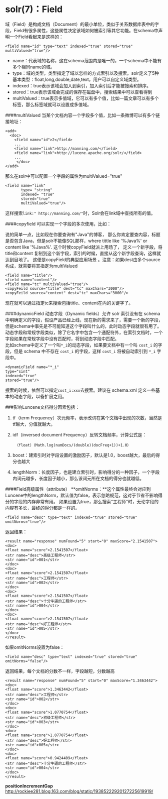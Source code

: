 solr(7)：Field
================
域（Field）是构成文档（Document）的最小单位，类似于关系数据库表中的字段，Field有很多属性，这些属性决定该域如何被索引等其它功能。在schema中声明一个Field看起来是这样的：  
    
    <field name="id" type="text" indexed="true" stored="true" multiValued="true"/>

* name：代表域的名称，这在schema范围内是唯一的，一个schema中不能有多个相同name的域。  
* type：域的类型，类型指定了域以怎样的方式索引以及搜索。solr定义了5种基本类型：float,long,double,date,text，用户可以自定义域类型。 
* indexed：true表示该域会加入到索引，加入索引后才能被搜索和排序。    
* stored：true表示该域会完成的保存在磁盘中，搜索结果中可以查看得到
* multiValued：true表示多值域，它可以有多个值，比如一篇文章可以有多个标签，那么标签域就可以设置成多值域。

####multiValued
当某个文档内容一个字段多个值，比如一条微博可以有多个链接地址：    

    <add>  
      <doc>  
        <field name="id">2</field>  
        ...  
        <field name="link">http://manning.com/</field>               
        <field name="link">http://lucene.apache.org/solr/</field>   
        ...  
         </doc> 
    </add>

那么在solr中可以配置一个字段的属性为multiValued="true"

    <field name="link"  
           type= "string"  
           indexed= "true"  
           stored="true"  
           multiValued="true"/> 

这样搜索`link:" http://manning.com/"`时，Solr会在link域中查找所有的值。  

####copyfield
可以实现一个字段的多次使用，比如：

说的简单一点，比如现在你要查询有"Java"的博客， 那么你肯定要查内容，标题是否包含Java，但是solr不能像SQL那样，where tittle like '%Java%'  or  content like '%Java%'.   这个时候copyField就派上用场了， 定义一个新字段，将title和content 复制到这个新字段，索引的时候，直接从这个新字段查询，这样就达到目地了。  这便是copyField的典型应用场景 。注意：如果dest由多个source构成，就需要将其指定为multiValued
    
    <field name="title"/>
    <field name="content"/>
    <field name="tc" multiValued="true"/>
    <copyFeild source="title" dest="tc" maxChars="3000"/>
    <copyFeild source="content" dest="tc" maxChars="3000"/>

现在就可以通过指定tc来搜索包括title、content在内的关键字了。

####dynamicField
动态字段（Dynamic fields）允许 solr 索引没有在 schema 中明确定义的字段，假设产品已经上线，现在新的需求来了，需要一个新的字段，但是schema中事先是不可能知道这个字段叫什么的，此时动态字段就很有用了。动态字段和常规字段类似，除了它名字中包含一个通配符外，在索引文档时，一个字段如果在常规字段中没有匹配时，将到动态字段中匹配。  
比如schema中定义了一个叫`*_i`的动态字段，如果要文档中有一个叫 `cost_i` 的字段，但是 schema 中不存在 `cost_i` 的字段，这样 `cost_i`  将被自动索引到 `*_i` 字段中。

    <dynamicField name="*_i"
    type="sint"
    indexed="true"
    stored="true"/>
搜索的时候，依然可以指定`cost_i:xxx`去搜索。建议在 schema.xml 定义一些基本的动态字段，以备扩展之用。

###影响Luncene文档得分因素包括：  
1. tf（term Frequency）次元频率，表示改词在某个文档中出现的次数，当然是tf越大，分值就越大。
2. idf（inversed document Frequency）反转文档频率，计算公式是：  

        （float）（Math.log(numDocs/(double)(docFreq+1))+1.0） 
3. boost：建索引时对字段设置的激励因子，默认是1.0，boost越大，最后的得分也越大
4. lengthNorm：长度因子，也是建立索引时，影响得分的一种因子，一个字段内词元越多，长度因子越小，那么该词元所在文档的得分也就越低。

####Field高级属性（attribute）
**omitNorms：**这个属性最终会对应到Luncene中的lengthNorm，默认值为false，表示忽略规范，这对于节省不影响得分的字段的内存非常有用。
如果设置为true，那么搜索“工程师”时，无论字段的内容有多长，最终的得分都是一样的。  
    
    <field name="desc" type="text" indexed="true" stored="true" omitNorms="true"/> 
返回结果：

    <result name="response" numFound="5" start="0" maxScore="2.1541507">
    <doc>
    <float name="score">2.1541507</float>
    <str name="desc">高级工程师</str>
    <str name="id">001</str>
    </doc>
    <doc>
    <float name="score">2.1541507</float>
    <str name="desc">工程师</str>
    <str name="id">002</str>
    </doc>
    <doc>
    <float name="score">2.1541507</float>
    <str name="desc">十分牛逼的工程师</str>
    <str name="id">004</str>
    </doc>
    <doc>
    <float name="score">2.1541507</float>
    <str name="desc">好工程师</str>
    <str name="id">005</str>
    </doc>
    </result>
如果omitNorms设置为false：  

    <field name="desc" type="text" indexed="true" stored="true" omitNorms="false"/>  
返回结果，每个文档的分数不一样，字段越短，分数越高  

    <result name="response" numFound="5" start="0" maxScore="1.3463442">
    <doc>
    <float name="score">1.3463442</float>
    <str name="desc">工程师</str>
    <str name="id">002</str>
    </doc>
    <doc>
    <float name="score">1.0770754</float>
    <str name="desc">初级工程师</str>
    <str name="id">003</str>
    </doc>
    <doc>
    <float name="score">1.0770754</float>
    <str name="desc">好工程师</str>
    <str name="id">005</str>
    </doc>
    <doc>
    <float name="score">0.9424409</float>
    <str name="desc">十分牛逼的工程师</str>
    <str name="id">004</str>
    </doc>
    </result>

**positionIncrementGap** http://rockiee281.blog.163.com/blog/static/19385222920127225619919/    
